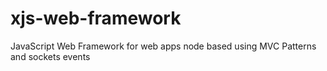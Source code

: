 xjs-web-framework
=================

JavaScript Web Framework for web apps node based using MVC Patterns and sockets events
